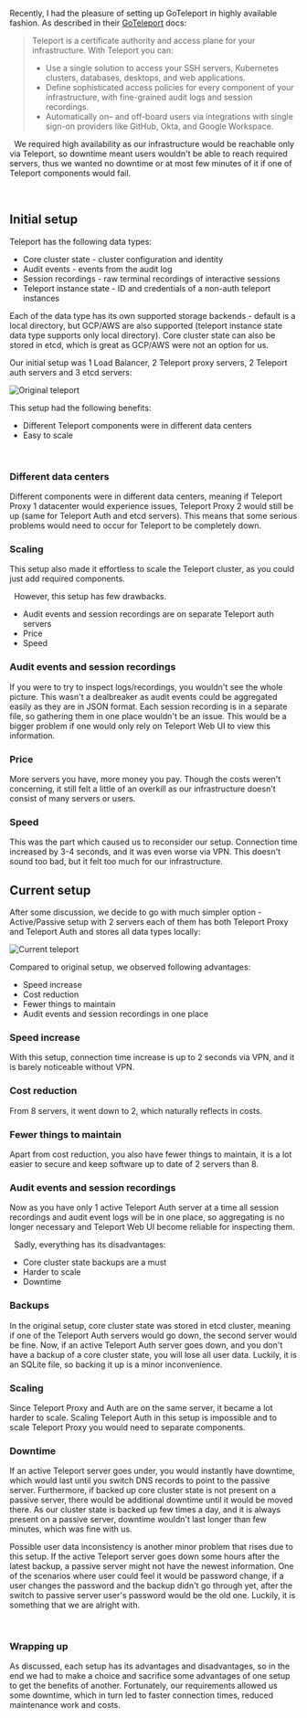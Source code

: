 Recently, I had the pleasure of setting up GoTeleport in highly available fashion. As described in their [GoTeleport](https://goteleport.com/docs) docs:
> Teleport is a certificate authority and access plane for your infrastructure. With Teleport you can:
 > - Use a single solution to access your SSH servers, Kubernetes clusters, databases, desktops, and web applications.
 > - Define sophisticated access policies for every component of your infrastructure, with fine-grained audit logs and session recordings.
 > - Automatically on– and off-board users via integrations with single sign-on providers like GitHub, Okta, and Google Workspace.

&nbsp;
We required high availability as our infrastructure would be reachable only via Teleport, so downtime meant users wouldn't be able to reach required servers, thus we wanted no downtime or at most few minutes of it if one of Teleport components would fail.

&nbsp;
## Initial setup
Teleport has the following data types:
- Core cluster state - cluster configuration and identity
- Audit events - events from the audit log
- Session recordings - raw terminal recordings of interactive sessions
- Teleport instance state - ID and credentials of a non-auth teleport instances

Each of the data type has its own supported storage backends - default is a local directory, but GCP/AWS are also supported (teleport instance state data type supports only local directory). Core cluster state can also be stored in etcd, which is great as GCP/AWS were not an option for us.

Our initial setup was 1 Load Balancer, 2 Teleport proxy servers, 2 Teleport auth servers and 3 etcd servers:

![Original teleport](https://user-images.githubusercontent.com/78643754/180383573-6dbe4670-7083-4495-8758-38b2d2b549e7.jpg)

This setup had the following benefits:
- Different Teleport components were in different data centers
- Easy to scale

&nbsp;
### Different data centers
Different components were in different data centers, meaning if Teleport Proxy 1 datacenter would experience issues, Teleport Proxy 2 would still be up (same for Teleport Auth and etcd servers). This means that some serious problems would need to occur for Teleport to be completely down.

### Scaling
This setup also made it effortless to scale the Teleport cluster, as you could just add required components.

&nbsp;
However, this setup has few drawbacks.
- Audit events and session recordings are on separate Teleport auth servers
- Price
- Speed

### Audit events and session recordings
If you were to try to inspect logs/recordings, you wouldn't see the whole picture. This wasn't a dealbreaker as audit events could be aggregated easily as they are in JSON format. Each session recording is in a separate file, so gathering them in one place wouldn't be an issue. This would be a bigger problem if one would only rely on Teleport Web UI to view this information.

### Price
More servers you have, more money you pay. Though the costs weren't concerning, it still felt a little of an overkill as our infrastructure doesn't consist of many servers or users.

### Speed
This was the part which caused us to reconsider our setup. Connection time increased by 3-4 seconds, and it was even worse via VPN. This doesn't sound too bad, but it felt too much for our infrastructure.

## Current setup
After some discussion, we decide to go with much simpler option - Active/Passive setup with 2 servers each of them has both Teleport Proxy and Teleport Auth and stores all data types locally:

![Current teleport](https://user-images.githubusercontent.com/78643754/180402907-cc02cf08-5470-4214-8c63-d483174be8ad.jpg)


Compared to original setup, we observed following advantages:
- Speed increase
- Cost reduction
- Fewer things to maintain
- Audit events and session recordings in one place

### Speed increase
With this setup, connection time increase is up to 2 seconds via VPN, and it is barely noticeable without VPN.

### Cost reduction
From 8 servers, it went down to 2, which naturally reflects in costs.

### Fewer things to maintain
Apart from cost reduction, you also have fewer things to maintain, it is a lot easier to secure and keep software up to date of 2 servers than 8.

### Audit events and session recordings
Now as you have only 1 active Teleport Auth server at a time all session recordings and audit event logs will be in one place, so aggregating is no longer necessary and Teleport Web UI become reliable for inspecting them.

&nbsp;
Sadly, everything has its disadvantages:
- Core cluster state backups are a must
- Harder to scale
- Downtime

### Backups
In the original setup, core cluster state was stored in etcd cluster, meaning if one of the Teleport Auth servers would go down, the second server would be fine. Now, if an active Teleport Auth server goes down, and you don't have a backup of a core cluster state, you will lose all user data. Luckily, it is an SQLite file, so backing it up is a minor inconvenience.

### Scaling
Since Teleport Proxy and Auth are on the same server, it became a lot harder to scale. Scaling Teleport Auth in this setup is impossible and to scale Teleport Proxy you would need to separate components.


### Downtime
If an active Teleport server goes under, you would instantly have downtime, which would last until you switch DNS records to point to the passive server. Furthermore, if backed up core cluster state is not present on a passive server, there would be additional downtime until it would be moved there. As our cluster state is backed up few times a day, and it is always present on a passive server, downtime wouldn't last longer than few minutes, which was fine with us.

Possible user data inconsistency is another minor problem that rises due to this setup. If the active Teleport server goes down some hours after the latest backup, a passive server might not have the newest information. One of the scenarios where user could feel it would be password change, if a user changes the password and the backup didn't go through yet, after the switch to passive server user's password would be the old one. Luckily, it is something that we are alright with.

&nbsp;
### Wrapping up
As discussed, each setup has its advantages and disadvantages, so in the end we had to make a choice and sacrifice some advantages of one setup to get the benefits of another. Fortunately, our requirements allowed us some downtime, which in turn led to faster connection times, reduced maintenance work and costs.

